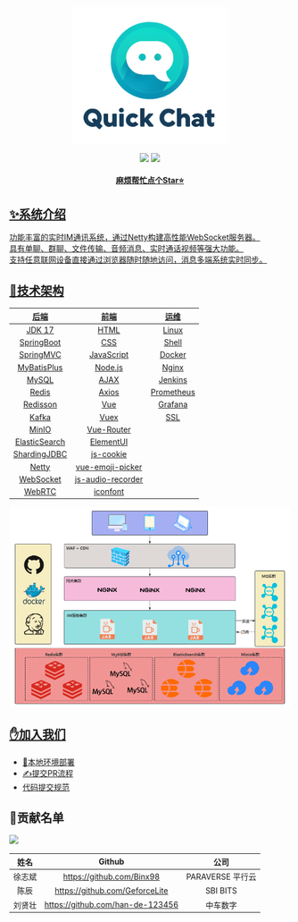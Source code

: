 <p align="center">
    <img src="docs/image/logo.png" width="280" />
</p>

<div align="center">
    <a href="https://github.com/Binx98/QuickChat"><img src="https://img.shields.io/badge/后端-项目地址-yellow.svg?style=plasticr"></a>
    <a href="https://github.com/Binx98/QuickChat-Front"><img src="https://img.shields.io/badge/前端-项目地址-blueviolet.svg?style=plasticr"></a>
    <a href="" target="_blank">
    <br>
    <h4>麻烦帮忙点个Star⭐</h4>
</div>

## ✨系统介绍

功能丰富的实时IM通讯系统，通过Netty构建高性能WebSocket服务器。<br>
具有单聊、群聊、文件传输、音频消息、实时通话视频等强大功能。<br>
支持任意联网设备直接通过浏览器随时随地访问，消息多端系统实时同步。<br>

## 🚀技术架构

|      后端       |        前端         |     运维     |
|:-------------:|:-----------------:|:----------:|
|    JDK 17     |       HTML        |   Linux    |
|  SpringBoot   |        CSS        |   Shell    |
|   SpringMVC   |    JavaScript     |   Docker   |
|  MyBatisPlus  |      Node.js      |   Nginx    |
|     MySQL     |       AJAX        |  Jenkins   |
|     Redis     |       Axios       | Prometheus |
|   Redisson    |        Vue        |  Grafana   |
|     Kafka     |       Vuex        |    SSL     |
|     MinIO     |    Vue-Router     |            |
| ElasticSearch |     ElementUI     |            |
| ShardingJDBC  |     js-cookie     |            |
|     Netty     | vue-emoji-picker  |            |
|   WebSocket   | js-audio-recorder |            |
|    WebRTC     |     iconfont      |            |

![img.png](docs/image/架构图.png)

## ✋加入我们

- [🚢本地环境部署](https://github.com/Binx98/QuickChat/blob/master/docs/guide/%E6%9C%AC%E5%9C%B0%E7%8E%AF%E5%A2%83%E9%83%A8%E7%BD%B2.md)
- [✍提交PR流程](https://github.com/Binx98/QuickChat/blob/master/docs/guide/%E6%8F%90%E4%BA%A4PR%E6%B5%81%E7%A8%8B.md)
- [代码提交规范](代码提交规范)

## 🎉贡献名单

<a href="https://github.com/Binx98/QuickChat/graphs/contributors">
  <img src="https://contrib.rocks/image?repo=Binx98/QuickChat" />
</a>

| 姓名  |              Github              |      公司       |
|:---:|:--------------------------------:|:-------------:|
| 徐志斌 |    https://github.com/Binx98     | PARAVERSE 平行云 |
| 陈辰  |  https://github.com/GeforceLite  |   SBI BITS    |
| 刘贤壮 | https://github.com/han-de-123456 |     中车数字      |
